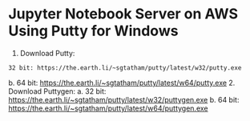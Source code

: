 # Jupyter Notebook Server on AWS Using Putty for Windows
1.	Download Putty:
```
32 bit: https://the.earth.li/~sgtatham/putty/latest/w32/putty.exe
```
b.	64 bit: https://the.earth.li/~sgtatham/putty/latest/w64/putty.exe
2.	Download Puttygen:
a.	32 bit: https://the.earth.li/~sgtatham/putty/latest/w32/puttygen.exe
b.	64 bit: https://the.earth.li/~sgtatham/putty/latest/w64/puttygen.exe
